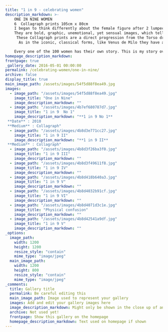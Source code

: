 ```yaml
---
title: "1 in 9 - celebrating women"
description_markdown: >-
    ONE IN NINE WOMEN
    6  Collagraph prints 105cm x 80cm
    I began to think differently about the female figure after 2 lumpectomies that resulted in a mastectomy.
    They are bold, graphic, unemotional, yet sensual images, which tell my story of breast cancer.
     These Collagraph prints are a direct progression from the Torso drawings.
      As in the iconic, classical forms, like Venus de Milo they have a beauty despite their missing parts.

    Every one of the 100 women has their own story. This is my story over the last year,
homepage_description_markdown: 
frontpage: true
_gallery_date: 2016-05-01 00:00:00
permalink: /celebrating-women/one-in-nine/
archive: false
display_title: true
main_image_path: /assets/images/54f5d88f8ea49.jpg
images:
  - image_path: "/assets/images/54f5d88f8ea49.jpg"
    image_title: "One in Nine"
    image_description_markdown: ""
  - image_path: "/assets/images/4b7ef680787d7.jpg"
    image_title: "1 in 9  No 1"
    image_description_markdown: "**1 in 9 No 1**  
 **Date** : 2010  
 **Medium** : Collagraph"
  - image_path: "/assets/images/4b8d3e771cc27.jpg"
    image_title: "1 in 9 II"
    image_description_markdown: "**1 in 9 II**  
 **Medium** : Collagraph"
  - image_path: "/assets/images/4b8d3f26ba3f0.jpg"
    image_title: "1 in 9 III"
    image_description_markdown: ""
  - image_path: "/assets/images/4b8d3f49611f8.jpg"
    image_title: "1 in 9 IV"
    image_description_markdown: ""
  - image_path: "/assets/images/4b8d418b640a3.jpg"
    image_title: "1 in 9 V"
    image_description_markdown: ""
  - image_path: "/assets/images/4b8d4032b91cf.jpg"
    image_title: "1 in 9 VI"
    image_description_markdown: ""
  - image_path: "/assets/images/4b8d4071d3c1e.jpg"
    image_title: "Physical confusion"
    image_description_markdown: ""
  - image_path: "/assets/images/4b8d42541a9df.jpg"
    image_title: "1 in 9 V"
    image_description_markdown: ""
_options:
  image_path:
    width: 1200
    height: 1200
    resize_style: "contain"
    mime_type: "image/jpeg"
  main_image_path:
    width: 1200
    height: 800
    resize_style: "contain"
    mime_type: "image/jpeg"
_comments:
  title: Gallery title
  permalink: Be careful editing this
  main_image_path: Image used to represent your gallery
  images: Add and edit your gallery images here
  image_description_markdown: Might only be shown in the close up of an image
  archive: Not used yet!
  frontpage: Show this gallery on the homepage
  homepage_description_markdown: Text used on homepage if shown
---
```

